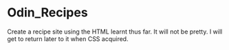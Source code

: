 # Odin_Recipes
Create a recipe site using the HTML learnt thus far. It will not be pretty. I will get to return later to it when CSS acquired.
